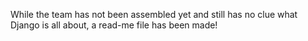 While the team has not been assembled yet and still has no clue what Django is all about, a read-me file has been made!
